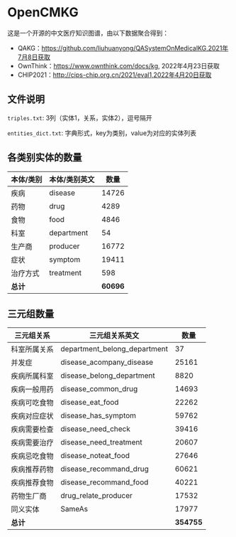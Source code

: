# OpenCMKG

这是一个开源的中文医疗知识图谱，由以下数据聚合得到：

- QAKG：https://github.com/liuhuanyong/QASystemOnMedicalKG,2021年7月8日获取
- OwnThink：https://www.ownthink.com/docs/kg, 2022年4月23日获取
- CHIP2021：http://cips-chip.org.cn/2021/eval1,2022年4月20日获取

## 文件说明

`triples.txt`: 3列（实体1，关系，实体2），逗号隔开

`entities_dict.txt`: 字典形式，key为类别，value为对应的实体列表


## 各类别实体的数量

| 本体/类别 | 本体/类别英文 | 数量       |
| --------- | ------------- | ---------- |
| 疾病      | disease       | 14726      |
| 药物      | drug          | 4289       |
| 食物      | food          | 4846       |
| 科室      | department    | 54         |
| 生产商    | producer      | 16772      |
| 症状      | symptom       | 19411     |
| 治疗方式  | treatment     | 598       |
| **总计**  |               | **60696**  |



## 三元组数量

| **三元组关系** | **三元组关系英文**           | **数量**   |
| -------------- | ---------------------------- | ---------- |
| 科室所属关系   | department_belong_department | 37         |
| 并发症         | disease_acompany_disease     | 25161      |
| 疾病所属科室   | disease_belong_department    | 8820       |
| 疾病一般用药   | disease_common_drug          | 14693      |
| 疾病可吃食物   | disease_eat_food             | 22262      |
| 疾病对应症状   | disease_has_symptom          | 59762      |
| 疾病需要检查   | disease_need_check           | 39416      |
| 疾病需要治疗   | disease_need_treatment       | 20607      |
| 疾病忌吃食物   | disease_noteat_food          | 27646      |
| 疾病推荐药物   | disease_recommand_drug       | 60621      |
| 疾病推荐食物   | disease_recommand_food       | 40221      |
| 药物生厂商     | drug_relate_producer         | 17532      |
| 同义实体       | SameAs                       | 17977      |
| **总计**       |                              | **354755** |







